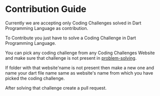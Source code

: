 # Contribution Guide
Currently we are accepting only Coding Challenges solved in Dart Programming Language as contribution.

To Contribute you just have to solve a Coding Challenge in Dart Programming Language.

You can pick any coding challenge from any Coding Challenges Website and make sure that challenge is not present in [problem-solving](lib/problem-solving/solutions/).

If folder with that website'name is not present then make a new one and name your dart file name same as website's name from which you have picked the coding challenge.

After solving that challenge create a pull request.
